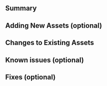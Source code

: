 <!-- The notes within these arrows are for you but can be deleted. -->

<!-- Add "[WIP]" to the beginning of your title if you aren't immediately ready for review. -->

## Summary

<!-- Provide a general summary of your change here and in the title. -->

<!-- Follow with a more concise explanation of your change here. -->

## Adding New Assets (optional)

<!-- List any new assets added here. -->

## Changes to Existing Assets

<!-- List any modified assets here, with any changes made to them. -->

## Known issues (optional)

<!-- List ANYTHING not working correctly, either part of your new change, or another part of the game. -->

<!-- Any known bugs will likely require sorting out before the PR is merged. -->

## Fixes (optional)

<!-- List any issues or other PRs connected to this one. -->

<!-- If this PR CLOSES any issues/PRs, add "Closes" before the number (e.g. "Closes #123"). -->